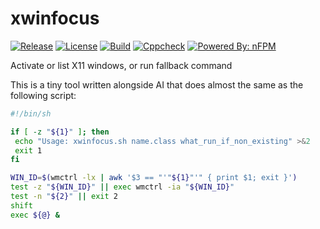 # xwinfocus

[![Release](https://img.shields.io/github/release/omilevskyi/xwinfocus.svg)](https://github.com/omilevskyi/xwinfocus/releases/latest)
[![License](https://img.shields.io/badge/License-BSD%203--Clause-blue.svg)](https://opensource.org/licenses/BSD-3-Clause)
[![Build](https://github.com/omilevskyi/xwinfocus/actions/workflows/build.yml/badge.svg?branch=main)](https://github.com/omilevskyi/xwinfocus/actions/workflows/build.yml)
[![Cppcheck](https://github.com/omilevskyi/xwinfocus/actions/workflows/cppcheck.yml/badge.svg?branch=main)](https://github.com/omilevskyi/xwinfocus/actions/workflows/cppcheck.yml)
[![Powered By: nFPM](https://img.shields.io/badge/Powered%20by-nFPM-green.svg)](https://github.com/goreleaser/nfpm)

Activate or list X11 windows, or run fallback command

This is a tiny tool written alongside AI that does almost the same as the following script:

```sh
#!/bin/sh

if [ -z "${1}" ]; then
 echo "Usage: xwinfocus.sh name.class what_run_if_non_existing" >&2
 exit 1
fi

WIN_ID=$(wmctrl -lx | awk '$3 == "'"${1}"'" { print $1; exit }')
test -z "${WIN_ID}" || exec wmctrl -ia "${WIN_ID}"
test -n "${2}" || exit 2
shift
exec ${@} &
```
